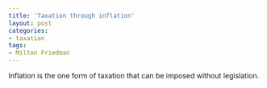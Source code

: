 ```yaml
---
title: 'Taxation through inflation'
layout: post
categories:
- taxation
tags:
- Milton Friedman
---
```


Inflation is the one form of taxation that can be imposed without legislation.